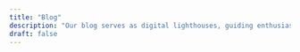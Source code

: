 ```yaml
---
title: "Blog"
description: "Our blog serves as digital lighthouses, guiding enthusiasts through the labyrinth of investment, entrepreneurship, passive income, and financial literacy."
draft: false
---
```



